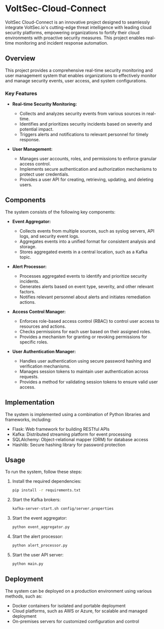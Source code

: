 # VoltSec-Cloud-Connect
VoltSec Cloud-Connect is an innovative project designed to seamlessly integrate VoltSec.io's cutting-edge threat intelligence with leading cloud security platforms, empowering organizations to fortify their cloud environments with proactive security measures. This project enables real-time monitoring and incident response automation.


## Overview

This project provides a comprehensive real-time security monitoring and user management system that enables organizations to effectively monitor and manage security events, user access, and system configurations.

### Key Features

* **Real-time Security Monitoring:**
    * Collects and analyzes security events from various sources in real-time.
    * Identifies and prioritizes security incidents based on severity and potential impact.
    * Triggers alerts and notifications to relevant personnel for timely response.

* **User Management:**
    * Manages user accounts, roles, and permissions to enforce granular access control.
    * Implements secure authentication and authorization mechanisms to protect user credentials.
    * Provides a user API for creating, retrieving, updating, and deleting users.

## Components

The system consists of the following key components:

* **Event Aggregator:**
    * Collects events from multiple sources, such as syslog servers, API logs, and security event logs.
    * Aggregates events into a unified format for consistent analysis and storage.
    * Stores aggregated events in a central location, such as a Kafka topic.

* **Alert Processor:**
    * Processes aggregated events to identify and prioritize security incidents.
    * Generates alerts based on event type, severity, and other relevant factors.
    * Notifies relevant personnel about alerts and initiates remediation actions.

* **Access Control Manager:**
    * Enforces role-based access control (RBAC) to control user access to resources and actions.
    * Checks permissions for each user based on their assigned roles.
    * Provides a mechanism for granting or revoking permissions for specific roles.

* **User Authentication Manager:**
    * Handles user authentication using secure password hashing and verification mechanisms.
    * Manages session tokens to maintain user authentication across requests.
    * Provides a method for validating session tokens to ensure valid user access.

## Implementation

The system is implemented using a combination of Python libraries and frameworks, including:

* Flask: Web framework for building RESTful APIs
* Kafka: Distributed streaming platform for event processing
* SQLAlchemy: Object-relational mapper (ORM) for database access
* Hashlib: Secure hashing library for password protection

## Usage

To run the system, follow these steps:

1. Install the required dependencies:
    ```bash
    pip install -r requirements.txt
    ```

2. Start the Kafka brokers:
    ```bash
    kafka-server-start.sh config/server.properties
    ```

3. Start the event aggregator:
    ```bash
    python event_aggregator.py
    ```

4. Start the alert processor:
    ```bash
    python alert_processor.py
    ```

5. Start the user API server:
    ```bash
    python main.py
    

## Deployment

The system can be deployed on a production environment using various methods, such as:

* Docker containers for isolated and portable deployment
* Cloud platforms, such as AWS or Azure, for scalable and managed deployment
* On-premises servers for customized configuration and control

